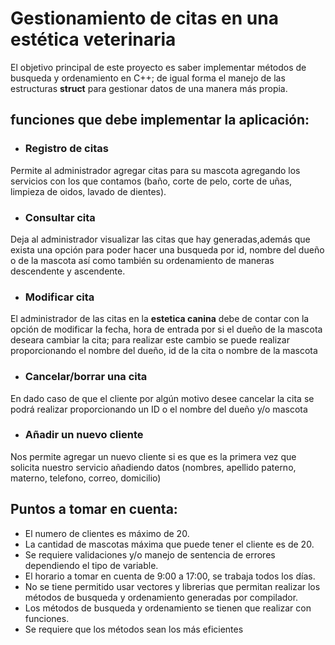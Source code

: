 <h1>Gestionamiento de citas en una estética veterinaria</h1>
<p>El objetivo principal de este proyecto es saber implementar métodos de busqueda y ordenamiento en C++; de igual forma el manejo de las estructuras <b>struct</b> para gestionar datos de una manera más propia.<p>

## funciones que debe implementar la aplicación:

- ### Registro de citas
<p>Permite al administrador agregar citas para su mascota agregando los servicios con los que contamos (baño, corte de pelo, corte de uñas, limpieza de oidos, lavado de dientes).<p>

- ### Consultar cita
<p>Deja al administrador visualizar las citas que hay generadas,además que exista una opción para poder hacer una busqueda por id, nombre del dueño o de la mascota así como también su ordenamiento de maneras descendente y ascendente.</p>

- ### Modificar cita
<p>El administrador de las citas en la <b>estetica canina</b> debe de contar con la opción de modificar la fecha, hora de entrada por si el dueño de la mascota deseara cambiar la cita; para realizar este cambio se puede realizar proporcionando el nombre del dueño, id de la cita o nombre de la mascota<p>

- ### Cancelar/borrar una cita
<p>En dado caso de que el cliente por algún motivo desee cancelar la cita se podrá realizar proporcionando un ID o el nombre del dueño y/o mascota<p>

- ### Añadir un nuevo cliente
<p>Nos permite agregar un nuevo cliente si es que es la primera vez que solicita nuestro servicio añadiendo datos (nombres, apellido paterno, materno, telefono, correo, domicilio) <p>

## Puntos a tomar en cuenta:

- El numero de clientes es máximo de 20.
- La cantidad de mascotas máxima que puede tener el cliente es de 20.
- Se requiere validaciones y/o manejo de sentencia de errores dependiendo el tipo de variable.
- El horario a tomar en cuenta de 9:00 a 17:00, se trabaja todos los días.
- No se tiene permitido usar vectores y librerias que permitan realizar los métodos de busqueda y ordenamiento generadas por compilador.
- Los métodos de busqueda y ordenamiento se tienen que realizar con funciones.
- Se requiere que los métodos sean los más eficientes


